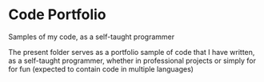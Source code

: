 # Code Portfolio
Samples of my code, as a self-taught programmer

The present folder serves as a portfolio sample of code that I have written, as a self-taught programmer,
whether in professional projects or simply for for fun (expected to contain code in multiple languages)
